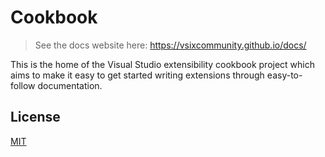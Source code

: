 # Cookbook

> See the docs website here: <https://vsixcommunity.github.io/docs/>

This is the home of the Visual Studio extensibility cookbook project which aims to make it easy to get started writing extensions through easy-to-follow documentation.

## License

[MIT](LICENSE)

